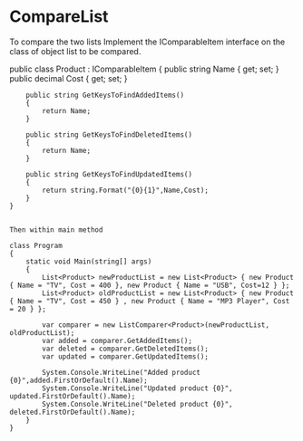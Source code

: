# CompareList
To compare the two lists
Implement the IComparableItem interface on the class of object list to be compared. 

  
  
  public class Product : IComparableItem<Product>
  {
        public string Name { get; set; }
        public decimal Cost { get; set; }

        public string GetKeysToFindAddedItems()
        {
            return Name;
        }

        public string GetKeysToFindDeletedItems()
        {
            return Name;
        }

        public string GetKeysToFindUpdatedItems()
        {
            return string.Format("{0}{1}",Name,Cost);
        }
    }
    
    
    Then within main method
    
    class Program
    {
        static void Main(string[] args)
        {
            List<Product> newProductList = new List<Product> { new Product { Name = "TV", Cost = 400 }, new Product { Name = "USB", Cost=12 } };
            List<Product> oldProductList = new List<Product> { new Product { Name = "TV", Cost = 450 } , new Product { Name = "MP3 Player", Cost = 20 } };

            var comparer = new ListComparer<Product>(newProductList, oldProductList);
            var added = comparer.GetAddedItems();
            var deleted = comparer.GetDeletedItems();
            var updated = comparer.GetUpdatedItems();

            System.Console.WriteLine("Added product {0}",added.FirstOrDefault().Name);
            System.Console.WriteLine("Updated product {0}", updated.FirstOrDefault().Name);
            System.Console.WriteLine("Deleted product {0}", deleted.FirstOrDefault().Name);
        }
    }
